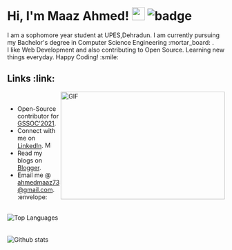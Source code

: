 <h1> Hi, I'm Maaz Ahmed! <img src="https://raw.githubusercontent.com/MartinHeinz/MartinHeinz/master/wave.gif" width="30px">
  <img src="https://visitor-badge.glitch.me/badge?page_id=Maaz-Code.Maaz-Code" alt="badge">
</h1>
I am a sophomore year student at UPES,Dehradun. I am currently pursuing my Bachelor's degree in Computer Science Engineering :mortar_board: .<br>
I like Web Development and also contributing to Open Source. Learning new things everyday. Happy Coding! :smile:
<br>
<h2> Links :link: </h2>
<img align="right" alt="GIF" src="https://github.com/abhisheknaiidu/abhisheknaiidu/blob/master/code.gif?raw=true" width="380" height="250" />
<br>
<ul>
  <li> Open-Source contributor for <a href="https://gssoc.girlscript.tech/index.html" target="_blank">GSSOC'2021</a>. </li>
  <li> Connect with me on <a href="https://www.linkedin.com/in/maaz-ahmed-6b9b98187/" target="_blank">LinkedIn</a>. 
    <img alt="Maaz's LinkedIN" width="15px" src="https://raw.githubusercontent.com/peterthehan/peterthehan/master/assets/linkedin.svg" /></li>
  <li> Read my blogs on <a href="https://experiences-with-maaz.blogspot.com/" target="_blank">Blogger</a>. </li>
  <li> Email me @ <a href="ahmedmaaz73@gmail.com" target="_blank">ahmedmaaz73@gmail.com</a>. :envelope:</li>
</ul>
<br>
<div><img src="https://github-readme-stats.vercel.app/api/top-langs/?username=Maaz-Code&layout=compact&theme=dark&hide=PHP" alt="Top Languages" /></div>
<br>
<br>
<div><img src="https://github-readme-stats.vercel.app/api?username=Maaz-Code&show_icons=true&theme=dark" alt="Github stats" /></div>
